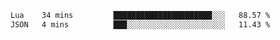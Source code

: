 
<!--START_SECTION:waka-->

```txt
Lua    34 mins         ██████████████████████░░░   88.57 %
JSON   4 mins          ███░░░░░░░░░░░░░░░░░░░░░░   11.43 %
```

<!--END_SECTION:waka-->
